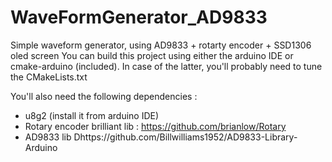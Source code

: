 # WaveFormGenerator_AD9833
Simple waveform generator, using AD9833 + rotarty encoder + SSD1306 oled screen
You can build this project using either the arduino IDE or cmake-arduino (included).
In case of the latter, you'll probably need to tune the CMakeLists.txt

You'll also need the following dependencies :
* u8g2 (install it from arduino IDE)
* Rotary encoder brilliant lib : https://github.com/brianlow/Rotary
* AD9833 lib Dhttps://github.com/Billwilliams1952/AD9833-Library-Arduino
